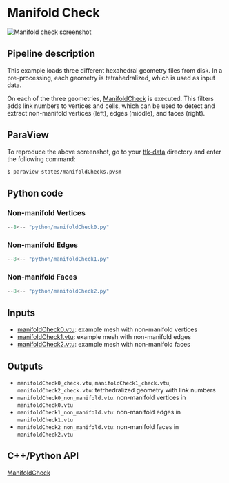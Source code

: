 # Manifold Check

![Manifold check screenshot](https://topology-tool-kit.github.io/img/gallery/manifoldCheck.jpg)

## Pipeline description

This example loads three different hexahedral geometry files from disk.
In a pre-processing, each geometry is tetrahedralized, which is used as input data.

On each of the three geometries, [ManifoldCheck](https://topology-tool-kit.github.io/doc/html/classttkManifoldCheck.html) is executed. This filters adds link numbers to vertices and cells, which can be used to detect and extract non-manifold vertices (left), edges (middle), and faces (right).

## ParaView

To reproduce the above screenshot, go to your [ttk-data](https://github.com/topology-tool-kit/ttk-data) directory and enter the following command:
``` bash
$ paraview states/manifoldChecks.pvsm
```

## Python code

### Non-manifold Vertices

``` python  linenums="1"
--8<-- "python/manifoldCheck0.py"
```

### Non-manifold Edges

``` python  linenums="1"
--8<-- "python/manifoldCheck1.py"
```

### Non-manifold Faces

``` python  linenums="1"
--8<-- "python/manifoldCheck2.py"
```

## Inputs

- [manifoldCheck0.vtu](https://github.com/topology-tool-kit/ttk-data/raw/dev/manifoldCheck0.vtu): example mesh with non-manifold vertices
- [manifoldCheck1.vtu](https://github.com/topology-tool-kit/ttk-data/raw/dev/manifoldCheck1.vtu): example mesh with non-manifold edges
- [manifoldCheck2.vtu](https://github.com/topology-tool-kit/ttk-data/raw/dev/manifoldCheck2.vtu): example mesh with non-manifold faces


## Outputs

- `manifoldCheck0_check.vtu`, `manifoldCheck1_check.vtu`, `manifoldCheck2_check.vtu`: tetrhedralized geometry with link numbers
- `manifoldCheck0_non_manifold.vtu`: non-manifold vertices in `manifoldCheck0.vtu`
- `manifoldCheck1_non_manifold.vtu`: non-manifold edges in `manifoldCheck1.vtu`
- `manifoldCheck2_non_manifold.vtu`: non-manifold faces in `manifoldCheck2.vtu`

## C++/Python API

[ManifoldCheck](https://topology-tool-kit.github.io/doc/html/classttkManifoldCheck.html) 
